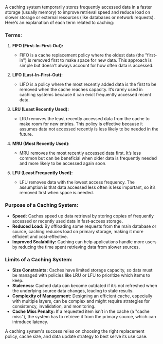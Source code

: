A caching system temporarily stores frequently accessed data in a faster storage (usually memory) to improve retrieval speed and reduce load on slower storage or external resources (like databases or network requests). Here's an explanation of each term related to caching:

### Terms:

1. **FIFO (First-In-First-Out):**
   - FIFO is a cache replacement policy where the oldest data (the "first-in") is removed first to make space for new data. This approach is simple but doesn't always account for how often data is accessed.

2. **LIFO (Last-In-First-Out):**
   - LIFO is a policy where the most recently added data is the first to be removed when the cache reaches capacity. It’s rarely used in caching systems because it can evict frequently accessed recent data.

3. **LRU (Least Recently Used):**
   - LRU removes the least recently accessed data from the cache to make room for new entries. This policy is effective because it assumes data not accessed recently is less likely to be needed in the future.

4. **MRU (Most Recently Used):**
   - MRU removes the most recently accessed data first. It’s less common but can be beneficial when older data is frequently needed and more likely to be accessed again soon.

5. **LFU (Least Frequently Used):**
   - LFU removes data with the lowest access frequency. The assumption is that data accessed less often is less important, so it’s removed first when space is needed.

### Purpose of a Caching System:

- **Speed:** Caches speed up data retrieval by storing copies of frequently accessed or recently used data in fast-access storage.
- **Reduced Load:** By offloading some requests from the main database or source, caching reduces load on primary storage, making it more efficient and cost-effective.
- **Improved Scalability:** Caching can help applications handle more users by reducing the time spent retrieving data from slower sources.

### Limits of a Caching System:

- **Size Constraints:** Caches have limited storage capacity, so data must be managed with policies like LRU or LFU to prioritize which items to keep.
- **Staleness:** Cached data can become outdated if it’s not refreshed when the underlying source data changes, leading to stale results.
- **Complexity of Management:** Designing an efficient cache, especially with multiple layers, can be complex and might require strategies for consistency, invalidation, and monitoring.
- **Cache Miss Penalty:** If a requested item isn’t in the cache (a "cache miss"), the system has to retrieve it from the primary source, which can introduce latency.

A caching system's success relies on choosing the right replacement policy, cache size, and data update strategy to best serve its use case.